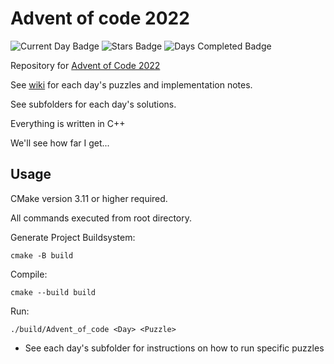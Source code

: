 # Advent of code 2022

![Current Day Badge](https://img.shields.io/badge/day%20📅-4-blue)
![Stars Badge](https://img.shields.io/badge/stars%20⭐-8-yellow)
![Days Completed Badge](https://img.shields.io/badge/days%20completed-4-red)

Repository for [Advent of Code 2022](https://adventofcode.com/)

See [wiki](https://github.com/jio125/Advent-of-code-2022/wiki) for each day's puzzles and implementation notes.

See subfolders for each day's solutions.

Everything is written in C++

We'll see how far I get...

## Usage

CMake version 3.11 or higher required.

All commands executed from root directory.

Generate Project Buildsystem:

`cmake -B build`

Compile:

`cmake --build build`

Run:

`./build/Advent_of_code <Day> <Puzzle>`

- See each day's subfolder for instructions on how to run specific puzzles
